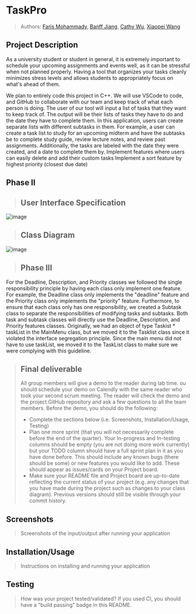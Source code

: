 # TaskPro
 
 > Authors: [Faris Mohammady](https://github.com/faris-mohammady),
 >          [Banff Jiang](http://github.com/banffjiang),
 >          [Cathy Wu](http://github.com/catheiwu),
 >          [Xiaopei Wang](http://gitHub.com/seanxpw)

## Project Description
   As a university student or student in general, it is extremely important to schedule your upcoming assignments and events well, as it can be stressful when not planned properly. Having a tool that organizes your tasks cleanly minimizes stress levels and allows students to appropriately focus on what's ahead of them.

   We plan to entirely code this project in C++. We will use VSCode to code, and GitHub to collaborate with our team and keep track of what each person is doing. 
   The user of our tool will input a list of tasks that they want to keep track of. The output will be their lists of tasks they have to do and the date they have to complete them. 
   In this application, users can create separate lists with different subtasks in them. For example, a user can create a task list to study for an upcoming midterm and have the subtasks be to complete study guide, review lecture notes, and review past assignments.    Additionally, the tasks are labeled with the date they were created, and a date to complete them by. 
   Implement features where users can easily delete and add their custom tasks
   Implement a sort feature by highest priority (closest due date)
 
 ## Phase II
<!-- 
 > * Create an "Epic" (note) for each feature. Place these epics in the `Product Backlog` column
 > * Complete your first *sprint planning* meeting to plan out the next 7 days of work.
 >   * Break down the "Epics" into smaller actionable user stories (i.e. smaller development tasks). Convert them into issues and assign them to team members. Place these in the `TODO` (aka Sprint Backlog) column.
 >   * These cards should represent roughly 7 days worth of development time for your team. Then, once the sprint is over you should be repeating these steps to plan a new sprint, taking you until your second scrum meeting with the reader in phase III.
 > * Schedule two check-ins using Calendly. You need to pick both time slots on Tuesday of week 6. The check-ins will occur on Zoom. Your entire team must be present for both check-ins.
 >   * The first check-in needs to be scheduled with your lab TA. During that meeting, you will discuss your project design/class diagram from phase II.
 >   * The second check-in should be scheduled with a reader. During that meeting you will discuss:
 >     * The tasks you are planning for the first sprint
 >     * How work will be divided between the team members -->
>## User Interface Specification

 ![image](https://github.com/cs100/final-project-fmoha020-cwu247-bjian018-xwang571/assets/146904259/810adb7f-0b0d-46e6-b2fd-ff0111ae1f4c)

>## Class Diagram
![image](https://github.com/cs100/final-project-fmoha020-cwu247-bjian018-xwang571/assets/146904259/86092ccc-2e11-4220-9487-7bc6693ef8ee)




<!--### Screen Layouts
> Include the layout of each of your screens. The layout should describe the screen’s major components such as menus and prompts for user inputs, expected output, and buttons (if applicable). Explain what is on the layout, and the purpose of each menu item, button, etc. If many screens share the same layout, start by describing the general layout and then list the screens that will be using that layout and the differences between each of them.

## Class Diagram
 > Include a **class diagram(s)** for your project and a **description** of the diagram(s). Your class diagram(s) should include all the main classes you plan for the project. This should be in sufficient detail that another group could pick up the project this point and successfully complete it. Use proper UML notation (as discussed in the course slides).
 -->
 > ## Phase III
For the Deadline, Description, and Priority classes we followed the single responsibility principle by having each class only implement one feature. For example, the Deadline class only implements the "deadline" feature and the Priority class only implements the "priority" feature. Furthermore, to ensure that each class only has one responsibility, we created a Subtask class to separate the responsibilities of modifying tasks and subtasks. Both task and subtask classes will directly use the Deadline, Description, and Priority features classes. Originally, we had an object of type Taskist * taskList in the MainMenu class, but we moved it to the Tasklist class since it violated the interface segregation principle. Since the main menu did not have to use taskList, we moved it to the TaskList class to make sure we were complying with this guideline.
 
 > ## Final deliverable
 > All group members will give a demo to the reader during lab time. ou should schedule your demo on Calendly with the same reader who took your second scrum meeting. The reader will check the demo and the project GitHub repository and ask a few questions to all the team members. 
 > Before the demo, you should do the following:
 > * Complete the sections below (i.e. Screenshots, Installation/Usage, Testing)
 > * Plan one more sprint (that you will not necessarily complete before the end of the quarter). Your In-progress and In-testing columns should be empty (you are not doing more work currently) but your TODO column should have a full sprint plan in it as you have done before. This should include any known bugs (there should be some) or new features you would like to add. These should appear as issues/cards on your Project board.
 > * Make sure your README file and Project board are up-to-date reflecting the current status of your project (e.g. any changes that you have made during the project such as changes to your class diagram). Previous versions should still be visible through your commit history. 
 
 ## Screenshots
 > Screenshots of the input/output after running your application
 ## Installation/Usage
 > Instructions on installing and running your application
 ## Testing
 > How was your project tested/validated? If you used CI, you should have a "build passing" badge in this README.
 
